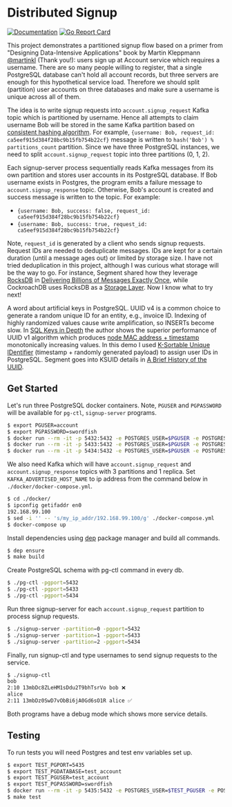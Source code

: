 # Distributed Signup

[![Documentation](https://godoc.org/github.com/marselester/distributed-signup?status.svg)](https://godoc.org/github.com/marselester/distributed-signup)
[![Go Report Card](https://goreportcard.com/badge/github.com/marselester/distributed-signup)](https://goreportcard.com/report/github.com/marselester/distributed-signup)

This project demonstrates a partitioned signup flow based on a primer from
"Designing Data-Intensive Applications" book by Martin Kleppmann [@martinkl](https://twitter.com/martinkl) (Thank you!): users sign up at Account service which requires a username. There are so many people willing to register,
that a single PostgreSQL database can't hold all account records, but three servers are enough for this hypothetical service load.
Therefore we should split (partition) user accounts on three databases and make sure
a username is unique across all of them.

The idea is to write signup requests into `account.signup_request` Kafka topic which is partitioned by username.
Hence all attempts to claim username Bob will be stored in the same Kafka partition based on
[consistent hashing algorithm](http://medium.com/@dgryski/consistent-hashing-algorithmic-tradeoffs-ef6b8e2fcae8).
For example, `{username: Bob, request_id: ca5eef915d384f28bc9b15fb754b22cf}` message is written to
`hash('Bob') % partitions_count` partition.
Since we have three PostgreSQL instances, we need to split `account.signup_request` topic into three partitions (0, 1, 2).

Each signup-server process sequentially reads Kafka messages from its own partition and
stores user accounts in its PostgreSQL database.
If Bob username exists in Postgres, the program emits a failure message to `account.signup_response` topic.
Otherwise, Bob's account is created and success message is written to the topic. For example:

- `{username: Bob, success: false, request_id: ca5eef915d384f28bc9b15fb754b22cf}`
- `{username: Bob, success: true, request_id: ca5eef915d384f28bc9b15fb754b22cf}`

Note, `request_id` is generated by a client who sends signup requests.
Request IDs are needed to deduplicate messages. IDs are kept for a certain duration
(until a message ages out) or limited by storage size. I have not tried deduplication in this project,
although I was curious what storage will be the way to go.
For instance, Segment shared how they leverage [RocksDB](http://rocksdb.org/) in [Delivering Billions of Messages Exactly Once](https://segment.com/blog/exactly-once-delivery/),
while CockroachDB uses RocksDB as a [Storage Layer](https://www.cockroachlabs.com/docs/stable/architecture/storage-layer.html#rocksdb).
Now I know what to try next!

A word about artificial keys in PostgreSQL.
UUID v4 is a common choice to generate a random unique ID for an entity, e.g., invoice ID.
Indexing of highly randomized values cause write amplification, so INSERTs become slow.
In [SQL Keys in Depth](https://begriffs.com/posts/2018-01-01-sql-keys-in-depth.html) the author
shows the superior performance of UUID v1 algorithm which produces
[node MAC address + timestamp](https://en.wikipedia.org/wiki/Universally_unique_identifier#Version_1_(date-time_and_MAC_address))
monotonically increasing values.
In this demo I used [K-Sortable Unique IDentifier](https://github.com/segmentio/ksuid) (timestamp + randomly generated payload)
to assign user IDs in PostgreSQL.
Segment goes into KSUID details in [A Brief History of the UUID](https://segment.com/blog/a-brief-history-of-the-uuid/).

## Get Started

Let's run three PostgreSQL docker containers. Note, `PGUSER` and `PGPASSWORD` will be available for `pg-ctl`, `signup-server` programs.

```sh
$ export PGUSER=account
$ export PGPASSWORD=swordfish
$ docker run --rm -it -p 5432:5432 -e POSTGRES_USER=$PGUSER -e POSTGRES_PASSWORD=$PGPASSWORD postgres:10.3-alpine
$ docker run --rm -it -p 5433:5432 -e POSTGRES_USER=$PGUSER -e POSTGRES_PASSWORD=$PGPASSWORD postgres:10.3-alpine
$ docker run --rm -it -p 5434:5432 -e POSTGRES_USER=$PGUSER -e POSTGRES_PASSWORD=$PGPASSWORD postgres:10.3-alpine
```

We also need Kafka which will have `account.signup_request` and `account.signup_response` topics
with 3 partitions and 1 replica. Set `KAFKA_ADVERTISED_HOST_NAME` to ip address from the command below
in `./docker/docker-compose.yml`.

```sh
$ cd ./docker/
$ ipconfig getifaddr en0
192.168.99.100
$ sed -i '' -- 's/my_ip_addr/192.168.99.100/g' ./docker-compose.yml
$ docker-compose up
```

Install dependencies using [dep](https://github.com/golang/dep) package manager and build all commands.

```sh
$ dep ensure
$ make build
```

Create PostgreSQL schema with pg-ctl command in every db.

```sh
$ ./pg-ctl -pgport=5432
$ ./pg-ctl -pgport=5433
$ ./pg-ctl -pgport=5434
```

Run three signup-server for each `account.signup_request` partition to process signup requests.

```sh
$ ./signup-server -partition=0 -pgport=5432
$ ./signup-server -partition=1 -pgport=5433
$ ./signup-server -partition=2 -pgport=5434
```

Finally, run signup-ctl and type usernames to send signup requests to the service.

```sh
$ ./signup-ctl
bob
2:10 13mbDc8ZLeHM1sDdu2T9bhTsrVo bob ❌
alice
2:11 13mbDz0SwD7vObBi6jA0Gd6sO1R alice ✅
```

Both programs have a debug mode which shows more service details.

## Testing

To run tests you will need Postgres and test env variables set up.

```sh
$ export TEST_PGPORT=5435
$ export TEST_PGDATABASE=test_account
$ export TEST_PGUSER=test_account
$ export TEST_PGPASSWORD=swordfish
$ docker run --rm -it -p 5435:5432 -e POSTGRES_USER=$TEST_PGUSER -e POSTGRES_PASSWORD=$TEST_PGPASSWORD postgres:10.3-alpine
$ make test
```
